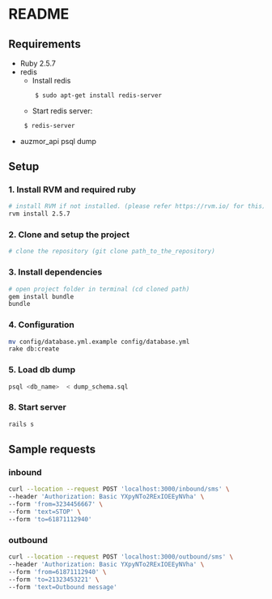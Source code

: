 # README #

## Requirements

 * Ruby 2.5.7
 * redis
    - Install redis
    ```sh
        $ sudo apt-get install redis-server
    ```
    - Start redis server:
    ```sh
     $ redis-server
    ```
 * auzmor_api psql dump

## Setup
### 1. Install RVM  and required ruby
```sh
# install RVM if not installed. (please refer https://rvm.io/ for this).
rvm install 2.5.7
```
### 2. Clone and setup the project
```sh
# clone the repository (git clone path_to_the_repository)
```

### 3. Install dependencies 
```sh
# open project folder in terminal (cd cloned path)
gem install bundle
bundle
```
### 4. Configuration
```sh
mv config/database.yml.example config/database.yml
rake db:create
```
### 5. Load db dump
```sh
psql <db_name>  < dump_schema.sql
```
### 8. Start server 
```sh
rails s
```
## Sample requests
### inbound
```sh
curl --location --request POST 'localhost:3000/inbound/sms' \
--header 'Authorization: Basic YXpyNTo2RExIOEEyNVha' \
--form 'from=3234456667' \
--form 'text=STOP' \
--form 'to=61871112940'
```

### outbound
```sh
curl --location --request POST 'localhost:3000/outbound/sms' \
--header 'Authorization: Basic YXpyNTo2RExIOEEyNVha' \
--form 'from=61871112940' \
--form 'to=21323453221' \
--form 'text=Outbound message'
```